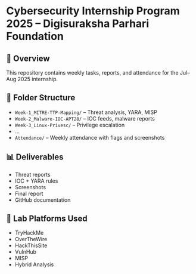 # Cybersecurity Internship Program 2025 – Digisuraksha Parhari Foundation

## 📌 Overview
This repository contains weekly tasks, reports, and attendance for the Jul–Aug 2025 internship.

## 📁 Folder Structure
- `Week-1_MITRE-TTP-Mapping/` – Threat analysis, YARA, MISP
- `Week-2_Malware-IOC-APT28/` – IOC feeds, malware reports
- `Week-3_Linux-Privesc/` – Privilege escalation
- ...
- `Attendance/` – Weekly attendance with flags and screenshots

## 📊 Deliverables
- Threat reports
- IOC + YARA rules
- Screenshots
- Final report
- GitHub documentation

## 🔗 Lab Platforms Used
- TryHackMe
- OverTheWire
- HackThisSite
- VulnHub
- MISP
- Hybrid Analysis 
